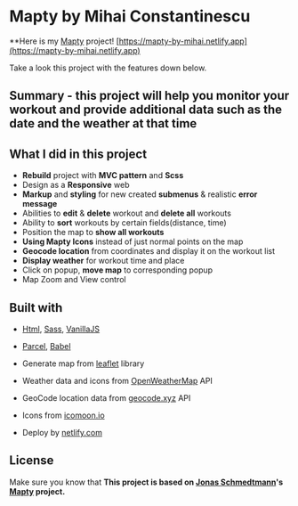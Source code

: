 # Mapty by Mihai Constantinescu

\*\*Here is my [Mapty](https://mapty-by-mihai.netlify.app) project! [https://mapty-by-mihai.netlify.app](https://mapty-by-mihai.netlify.app)

Take a look this project with the features down below.

## Summary - this project will help you monitor your workout and provide additional data such as the date and the weather at that time



## What I did in this project

- **Rebuild** project with **MVC pattern** and **Scss**
- Design as a **Responsive** web
- **Markup** and **styling** for new created **submenus** & realistic **error message**
- Abilities to **edit** & **delete** workout and **delete all** workouts
- Ability to **sort** workouts by certain fields(distance, time)
- Position the map to **show all workouts**
- **Using Mapty Icons** instead of just normal points on the map
- **Geocode location** from coordinates and display it on the workout list
- **Display weather** for workout time and place
- Click on popup, **move map** to corresponding popup
- Map Zoom and View control

## Built with

- [Html](https://html.com/), [Sass](https://sass-lang.com/), [VanillaJS](https://www.javascript.com/)
- [Parcel](https://parceljs.org/), [Babel](https://babeljs.io/)

- Generate map from [leaflet](https://leafletjs.com/) library
- Weather data and icons from [OpenWeatherMap](https://openweathermap.org/) API
- GeoCode location data from [geocode.xyz](https://geocode.xyz/) API
- Icons from [icomoon.io](https://icomoon.io/)
- Deploy by [netlify.com](https://www.netlify.com/)

## License

Make sure you know that **This project is based on [Jonas Schmedtmann](https://github.com/jonasschmedtmann)'s [Mapty](https://mapty.netlify.app/) project.**
